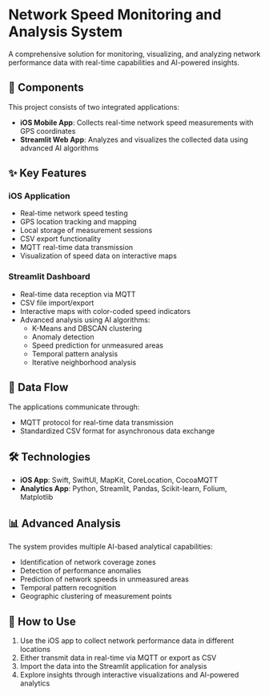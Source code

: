 # Network Speed Monitoring and Analysis System

A comprehensive solution for monitoring, visualizing, and analyzing network performance data with real-time capabilities and AI-powered insights.

## 📱 Components

This project consists of two integrated applications:

- **iOS Mobile App**: Collects real-time network speed measurements with GPS coordinates
- **Streamlit Web App**: Analyzes and visualizes the collected data using advanced AI algorithms

## ✨ Key Features

### iOS Application
- Real-time network speed testing
- GPS location tracking and mapping
- Local storage of measurement sessions
- CSV export functionality
- MQTT real-time data transmission
- Visualization of speed data on interactive maps

### Streamlit Dashboard
- Real-time data reception via MQTT
- CSV file import/export
- Interactive maps with color-coded speed indicators
- Advanced analysis using AI algorithms:
  - K-Means and DBSCAN clustering
  - Anomaly detection
  - Speed prediction for unmeasured areas
  - Temporal pattern analysis
  - Iterative neighborhood analysis

## 🔗 Data Flow

The applications communicate through:
- MQTT protocol for real-time data transmission
- Standardized CSV format for asynchronous data exchange

## 🛠️ Technologies

- **iOS App**: Swift, SwiftUI, MapKit, CoreLocation, CocoaMQTT
- **Analytics App**: Python, Streamlit, Pandas, Scikit-learn, Folium, Matplotlib

## 📊 Advanced Analysis

The system provides multiple AI-based analytical capabilities:
- Identification of network coverage zones
- Detection of performance anomalies
- Prediction of network speeds in unmeasured areas
- Temporal pattern recognition
- Geographic clustering of measurement points

## 📝 How to Use

1. Use the iOS app to collect network performance data in different locations
2. Either transmit data in real-time via MQTT or export as CSV
3. Import the data into the Streamlit application for analysis
4. Explore insights through interactive visualizations and AI-powered analytics

